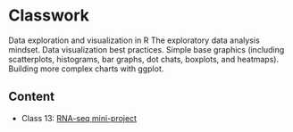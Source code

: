 # Classwork

Data exploration and visualization in R 
The exploratory data analysis mindset. Data visualization best practices. Simple base graphics (including scatterplots, histograms, bar graphs, dot chats, boxplots, and heatmaps). Building more complex charts with ggplot.

## Content
-   Class 13: [RNA-seq mini-project](https://github.com/Shayan-mp/LAB13F/blob/main/Class13F.md) 
